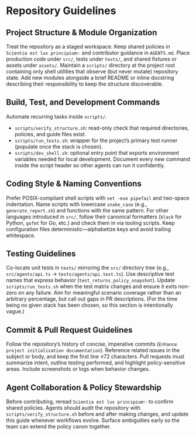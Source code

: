 # Repository Guidelines

## Project Structure & Module Organization
Treat the repository as a staged workspace. Keep shared policies in `Scientia est lux principium✨` and contributor guidance in `AGENTS.md`. Place production code under `src/`, tests under `tests/`, and shared fixtures or assets under `assets/`. Maintain a `scripts/` directory at the project root containing only shell utilities that observe (but never mutate) repository state. Add new modules alongside a brief README or inline docstring describing their responsibility to keep the structure discoverable.

## Build, Test, and Development Commands
Automate recurring tasks inside `scripts/`.
- `scripts/verify_structure.sh`: read-only check that required directories, policies, and guide files exist.
- `scripts/run_tests.sh`: wrapper for the project’s primary test runner (populate once the stack is chosen).
- `scripts/dev_shell.sh`: optional entry point that exports environment variables needed for local development.
Document every new command inside the script header so other agents can run it confidently.

## Coding Style & Naming Conventions
Prefer POSIX-compliant shell scripts with `set -euo pipefail` and two-space indentation. Name scripts with lowercase `snake_case` (e.g., `generate_report.sh`) and functions with the same pattern. For other languages introduced in `src/`, follow their canonical formatters (`black` for Python, `gofmt` for Go, etc.) and check them in via tooling scripts. Keep configuration files deterministic—alphabetize keys and avoid trailing whitespace.

## Testing Guidelines
Co-locate unit tests in `tests/` mirroring the `src/` directory tree (e.g., `src/agents/api.ts` → `tests/agents/api.test.ts`). Use descriptive test names that express behavior (`test_returns_policy_snapshot`). Update `scripts/run_tests.sh` when the test matrix changes and ensure it exits non-zero on any failure. Aim for meaningful scenario coverage rather than an arbitrary percentage, but call out gaps in PR descriptions. (For the time being no given stack has been chosen, so this section is intentionally vague.)

## Commit & Pull Request Guidelines
Follow the repository’s history of concise, imperative commits (`Enhance project initialization documentation`). Reference related issues in the subject or body, and keep the first line ≤72 characters. Pull requests must summarize intent, outline testing performed, and highlight policy-sensitive areas. Include screenshots or logs when behavior changes.

## Agent Collaboration & Policy Stewardship
Before contributing, reread `Scientia est lux principium✨` to confirm shared policies. Agents should audit the repository with `scripts/verify_structure.sh` before and after making changes, and update this guide whenever workflows evolve. Surface ambiguities early so the team can extend the policy canon together.
